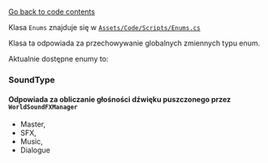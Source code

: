 [Go back to code contents](../codeContents.md)

Klasa `Enums` znajduje się w [`Assets/Code/Scripts/Enums.cs`](../../../Assets/Code/Scripts/Enums.cs)

Klasa ta odpowiada za przechowywanie globalnych zmiennych typu enum.

Aktualnie dostępne enumy to:
### SoundType
#### Odpowiada za obliczanie głośności dźwięku puszczonego przez `WorldSoundFXManager`
- Master,
- SFX,
- Music,
- Dialogue
